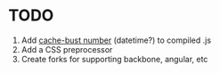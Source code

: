 # TODO

 1. Add [cache-bust number](https://github.com/jesstelford/server-configs-node/blob/master/lib/layers/headers.js#L109-L121) (datetime?) to compiled .js
 1. Add a CSS preprocessor
 1. Create forks for supporting backbone, angular, etc
